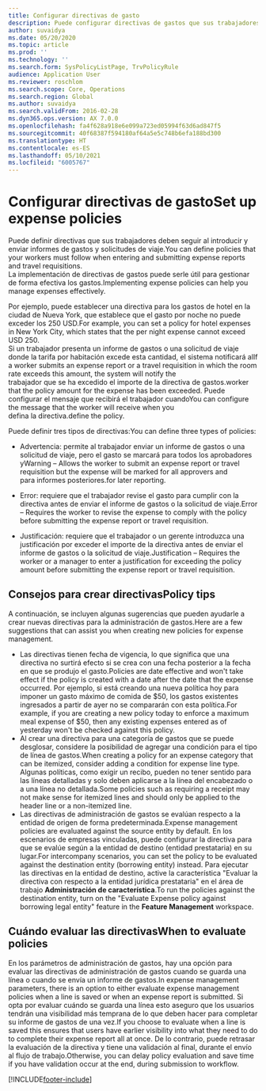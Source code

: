 ```yaml
---
title: Configurar directivas de gasto
description: Puede configurar directivas de gastos que sus trabajadores deben seguir al introducir y enviar informes de gastos y solicitudes de viaje en Microsoft Dynamics 365 Finance.
author: suvaidya
ms.date: 05/20/2020
ms.topic: article
ms.prod: ''
ms.technology: ''
ms.search.form: SysPolicyListPage, TrvPolicyRule
audience: Application User
ms.reviewer: roschlom
ms.search.scope: Core, Operations
ms.search.region: Global
ms.author: suvaidya
ms.search.validFrom: 2016-02-28
ms.dyn365.ops.version: AX 7.0.0
ms.openlocfilehash: fa4f628a918e6e099a723ed05994f63d6ad847f5
ms.sourcegitcommit: 40f68387f594180af64a5e5c748b6efa188bd300
ms.translationtype: HT
ms.contentlocale: es-ES
ms.lasthandoff: 05/10/2021
ms.locfileid: "6005767"
---
```

# <a name="set-up-expense-policies"></a><span data-ttu-id="3c9a0-103">Configurar directivas de gasto</span><span class="sxs-lookup"><span data-stu-id="3c9a0-103">Set up expense policies</span></span>

<span data-ttu-id="3c9a0-104">Puede definir directivas que sus trabajadores deben seguir al introducir y enviar informes de gastos y solicitudes de viaje.</span><span class="sxs-lookup"><span data-stu-id="3c9a0-104">You can define policies that your workers must follow when entering and submitting expense reports and travel requisitions.</span></span>         
<span data-ttu-id="3c9a0-105">La implementación de directivas de gastos puede serle útil para gestionar de forma efectiva los gastos.</span><span class="sxs-lookup"><span data-stu-id="3c9a0-105">Implementing expense policies can help you manage expenses effectively.</span></span>         

<span data-ttu-id="3c9a0-106">Por ejemplo, puede establecer una directiva para los gastos de hotel en la ciudad de Nueva York, que establece que el gasto por noche no puede exceder los 250 USD.</span><span class="sxs-lookup"><span data-stu-id="3c9a0-106">For example, you can set a policy for hotel expenses in New York City, which states that the per night expense cannot exceed USD 250.</span></span>       
<span data-ttu-id="3c9a0-107">Si un trabajador presenta un informe de gastos o una solicitud de viaje donde la tarifa por habitación excede esta cantidad, el sistema notificará al</span><span class="sxs-lookup"><span data-stu-id="3c9a0-107">If a worker submits an expense report or a travel requisition in which the room rate exceeds this amount, the system will notify the</span></span>        
<span data-ttu-id="3c9a0-108">trabajador que se ha excedido el importe de la directiva de gastos.</span><span class="sxs-lookup"><span data-stu-id="3c9a0-108">worker that the policy amount for the expense has been exceeded.</span></span> <span data-ttu-id="3c9a0-109">Puede configurar el mensaje que recibirá el trabajador cuando</span><span class="sxs-lookup"><span data-stu-id="3c9a0-109">You can configure the message that the worker will receive when you</span></span>        
<span data-ttu-id="3c9a0-110">defina la directiva.</span><span class="sxs-lookup"><span data-stu-id="3c9a0-110">define the policy.</span></span>      
        
<span data-ttu-id="3c9a0-111">Puede definir tres tipos de directivas:</span><span class="sxs-lookup"><span data-stu-id="3c9a0-111">You can define three types of policies:</span></span>         
        
- <span data-ttu-id="3c9a0-112">Advertencia: permite al trabajador enviar un informe de gastos o una solicitud de viaje, pero el gasto se marcará para todos los aprobadores y</span><span class="sxs-lookup"><span data-stu-id="3c9a0-112">Warning – Allows the worker to submit an expense report or travel requisition but the expense will be marked for all approvers and</span></span>        
  <span data-ttu-id="3c9a0-113">para informes posteriores.</span><span class="sxs-lookup"><span data-stu-id="3c9a0-113">for later reporting.</span></span>        

- <span data-ttu-id="3c9a0-114">Error: requiere que el trabajador revise el gasto para cumplir con la directiva antes de enviar el informe de gastos o la solicitud de viaje.</span><span class="sxs-lookup"><span data-stu-id="3c9a0-114">Error – Requires the worker to revise the expense to comply with the policy before submitting the expense report or travel requisition.</span></span>       
 
 - <span data-ttu-id="3c9a0-115">Justificación: requiere que el trabajador o un gerente introduzca una justificación por exceder el importe de la directiva antes de enviar el informe de gastos o la solicitud de viaje.</span><span class="sxs-lookup"><span data-stu-id="3c9a0-115">Justification – Requires the worker or a manager to enter a justification for exceeding the policy amount before submitting the expense report or travel requisition.</span></span>        

## <a name="policy-tips"></a><span data-ttu-id="3c9a0-116">Consejos para crear directivas</span><span class="sxs-lookup"><span data-stu-id="3c9a0-116">Policy tips</span></span>
<span data-ttu-id="3c9a0-117">A continuación, se incluyen algunas sugerencias que pueden ayudarle a crear nuevas directivas para la administración de gastos.</span><span class="sxs-lookup"><span data-stu-id="3c9a0-117">Here are a few suggestions that can assist you when creating new policies for expense management.</span></span> 
* <span data-ttu-id="3c9a0-118">Las directivas tienen fecha de vigencia, lo que significa que una directiva no surtirá efecto si se crea con una fecha posterior a la fecha en que se produjo el gasto.</span><span class="sxs-lookup"><span data-stu-id="3c9a0-118">Policies are date effective and won't take effect if the policy is created with a date after the date that the expense occurred.</span></span> <span data-ttu-id="3c9a0-119">Por ejemplo, si está creando una nueva política hoy para imponer un gasto máximo de comida de $50, los gastos existentes ingresados a partir de ayer no se compararán con esta política.</span><span class="sxs-lookup"><span data-stu-id="3c9a0-119">For example, if you are creating a new policy today to enforce a maximum meal expense of $50, then any existing expenses entered as of yesterday won't be checked against this policy.</span></span>
* <span data-ttu-id="3c9a0-120">Al crear una directiva para una categoría de gastos que se puede desglosar, considere la posibilidad de agregar una condición para el tipo de línea de gastos.</span><span class="sxs-lookup"><span data-stu-id="3c9a0-120">When creating a policy for an expense category that can be itemized, consider adding a condition for expense line type.</span></span> <span data-ttu-id="3c9a0-121">Algunas políticas, como exigir un recibo, pueden no tener sentido para las líneas detalladas y solo deben aplicarse a la línea del encabezado o a una línea no detallada.</span><span class="sxs-lookup"><span data-stu-id="3c9a0-121">Some policies such as requiring a receipt may not make sense for itemized lines and should only be applied to the header line or a non-itemized line.</span></span> 
* <span data-ttu-id="3c9a0-122">Las directivas de administración de gastos se evalúan respecto a la entidad de origen de forma predeterminada.</span><span class="sxs-lookup"><span data-stu-id="3c9a0-122">Expense management policies are evaluated against the source entity by default.</span></span> <span data-ttu-id="3c9a0-123">En los escenarios de empresas vinculadas, puede configurar la directiva para que se evalúe según a la entidad de destino (entidad prestataria) en su lugar.</span><span class="sxs-lookup"><span data-stu-id="3c9a0-123">For intercompany scenarios, you can set the policy to be evaluated against the destination entity (borrowing entity) instead.</span></span> <span data-ttu-id="3c9a0-124">Para ejecutar las directivas en la entidad de destino, active la característica "Evaluar la directiva con respecto a la entidad jurídica prestataria" en el área de trabajo **Administración de característica**.</span><span class="sxs-lookup"><span data-stu-id="3c9a0-124">To run the policies against the destination entity, turn on the "Evaluate Expense policy against borrowing legal entity" feature in the **Feature Management** workspace.</span></span>

## <a name="when-to-evaluate-policies"></a><span data-ttu-id="3c9a0-125">Cuándo evaluar las directivas</span><span class="sxs-lookup"><span data-stu-id="3c9a0-125">When to evaluate policies</span></span>

<span data-ttu-id="3c9a0-126">En los parámetros de administración de gastos, hay una opción para evaluar las directivas de administración de gastos cuando se guarda una línea o cuando se envía un informe de gastos.</span><span class="sxs-lookup"><span data-stu-id="3c9a0-126">In expense management parameters, there is an option to either evaluate expense management policies when a line is saved or when an expense report is submitted.</span></span> <span data-ttu-id="3c9a0-127">Si opta por evaluar cuándo se guarda una línea esto aseguro que los usuarios tendrán una visibilidad más temprana de lo que deben hacer para completar su informe de gastos de una vez.</span><span class="sxs-lookup"><span data-stu-id="3c9a0-127">If you choose to evaluate when a line is saved this ensures that users have earlier visibility into what they need to do to complete their expense report all at once.</span></span> <span data-ttu-id="3c9a0-128">De lo contrario, puede retrasar la evaluación de la directiva y tiene una validación al final, durante el envío al flujo de trabajo.</span><span class="sxs-lookup"><span data-stu-id="3c9a0-128">Otherwise, you can delay policy evaluation and save time if you have validation occur at the end, during submission to workflow.</span></span>


[!INCLUDE[footer-include](../includes/footer-banner.md)]